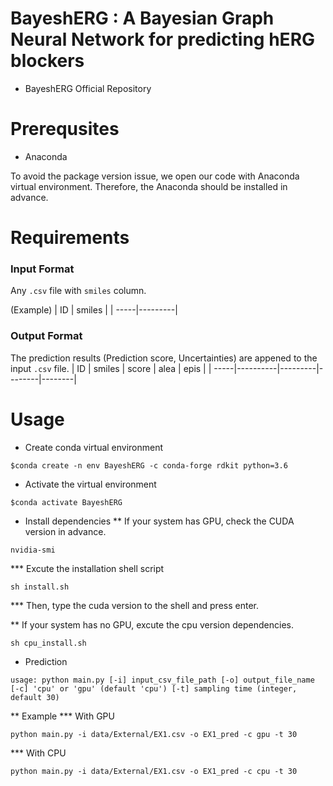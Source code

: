 # BayeshERG : A Bayesian Graph Neural Network for predicting hERG blockers
- BayeshERG Official Repository

# Prerequsites
- Anaconda

To avoid the package version issue, we open our code with Anaconda virtual environment. Therefore, the Anaconda should be installed in advance.

# Requirements
### Input Format 

Any `.csv` file with `smiles` column.

(Example)
|  ID  |  smiles |
| -----|---------|


### Output Format

The prediction results (Prediction score, Uncertainties) are appened to the input `.csv` file.
|  ID  |  smiles  |  score  |  alea  |  epis  |
| -----|----------|---------|--------|--------|


# Usage
* Create conda virtual environment

```
$conda create -n env BayeshERG -c conda-forge rdkit python=3.6
```
* Activate the virtual environment
```
$conda activate BayeshERG
```

* Install dependencies
** If your system has GPU, check the CUDA version in advance.
```
nvidia-smi
```
*** Excute the installation shell script
```
sh install.sh
```
*** Then, type the cuda version to the shell and press enter.

** If your system has no GPU, excute the cpu version dependencies.
```
sh cpu_install.sh
```

* Prediction
```
usage: python main.py [-i] input_csv_file_path [-o] output_file_name [-c] 'cpu' or 'gpu' (default 'cpu') [-t] sampling time (integer, default 30)
```
** Example
*** With GPU
```
python main.py -i data/External/EX1.csv -o EX1_pred -c gpu -t 30
```
*** With CPU
```
python main.py -i data/External/EX1.csv -o EX1_pred -c cpu -t 30
```


